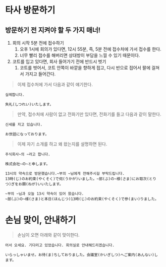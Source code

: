 # 타사 방문하기
## 방문하기 전 지켜야 할 두 가지 매너!
1. 회의 시작 5분 전에 접수하기
	1. 오후 1시에 회의가 있다면, 12시 55분, 즉, 5분 전에 접수처에 가서 접수를 한다.
	2. 너무 빨리 접수를 해버리면 상대방이 부담을 느낄 수 있기 때문이다.
2. 코트를 입고 있다면, 회사 들어가기 전에 반드시 벗기
	1. 코트를 벗어서, 코트 안쪽이 바깥을 향하게 접고, 다시 반으로 접어서 팔에 걸쳐서 가지고 들어간다.

> 이제 접수처에 가서 다음과 같이 얘기한다.

```
실례합니다.

失礼(しつれい)いたします。
```

> 만약, 접수처에 사람이 없고 전화기만 있다면, 전화기를 들고 다음과 같이 말한다.

```
신세를 지고 있습니다.

お世話になっております。
```

> 이제 자기 소개를 하고 왜 왔는지를 설명하면 된다.

```
주식회사~의 ~라고 합니다.

株式会社~の~と申します。
```

```
13시의 약속으로 방문했습니다.~부의 ~님에게 전해주시길 부탁드립니다.
13時(じ)のお約束(やくそく)で伺(うかが)いました。~部(ぶ)の~様(さま)にお取次(とりつ)ぎをお願(ねが)いいたします。

~부의 ~님과 오늘 13시 약속이 있어 왔습니다.
~部(ぶ)の~様(さま)と本日(ほんじつ)13時(じ)のお約束(やくそく)で参(まい)りました。
```

# 손님 맞이, 안내하기

> 손님이 오면 아래와 같이 맞이한다.

```
어서 오세요. 기다리고 있었습니다. 회의실로 안내해드리겠습니다.

いらっしゃいませ。お待(ま)ちしておりました。会議室(かいぎしつ)へご案内(あんない)します。
```